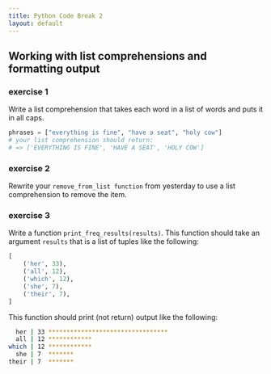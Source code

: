 ```yaml
---
title: Python Code Break 2
layout: default
---
```


## Working with list comprehensions and formatting output

### exercise 1

Write a list comprehension that takes each word in a list of words and puts it in all caps.

```py
phrases = ["everything is fine", "have a seat", "holy cow"]
# your list comprehension should return:
# => ['EVERYTHING IS FINE', 'HAVE A SEAT', 'HOLY COW']
```

### exercise 2

Rewrite your `remove_from_list function` from yesterday to use a list comprehension to remove the item.

### exercise 3

Write a function `print_freq_results(results)`. This function should take an argument `results` that is a list of tuples like the following:

 ```py
 [
     ('her', 33),
     ('all', 12),
     ('which', 12),
     ('she', 7),
     ('their', 7),
 ]
 ```

 This function should print (not return) output like the following:

 ```sh
   her | 33 *********************************
   all | 12 ************
 which | 12 ************
   she | 7  *******
 their | 7  *******
 ```
